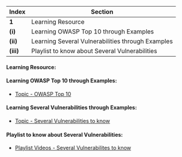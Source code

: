 Index | Section
---   | ---
**1** | Learning Resource
**(i)** | Learning OWASP Top 10 through Examples
**(ii)** | Learning Several Vulnerabilities through Examples
**(iii)** | Playlist to know about Several Vulnerabilities



#### Learning Resource:


#### Learning OWASP Top 10 through Examples:

  * [Topic - OWASP Top 10](https://www.hacksplaining.com/owasp)


#### Learning Several Vulnerabilities through Examples:

  * [Topic - Several Vulnerabilities to know](https://www.hacksplaining.com/lessons)


#### Playlist to know about Several Vulnerabilities:

  * [Playlist Videos - Several Vulnerabilites to know](https://www.youtube.com/c/RanaKhalil101/playlists)
